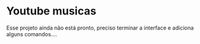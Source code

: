 # Youtube musicas 

Esse projeto ainda não está pronto, preciso terminar a interface e adiciona alguns comandos....
